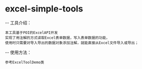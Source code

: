 # excel-simple-tools

-- 工具介绍：

    本工具基于POI的ExcelAPI开发
    实现了用注解的方式读取Excel表单数据，写入表单数据的功能，
    使用时只需要对导入导出的数据对象添加注解，就能直接从Excel文件导入或导出；


-- 使用方法：  
    
    参考ExcelToolDemo类
  
  